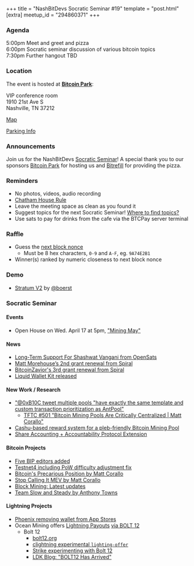 +++
title = "NashBitDevs Socratic Seminar #19"
template = "post.html"
[extra]
meetup_id = "294860371"
+++

### Agenda
 
5:00pm Meet and greet and pizza  
6:00pm Socratic seminar discussion of various bitcoin topics   
7:30pm Further hangout TBD

### Location

The event is hosted at [**Bitcoin Park**](https://bitcoinpark.com):

VIP conference room   
1910 21st Ave S  
Nashville, TN  37212  

[Map](https://www.google.com/maps/place/1910+21st+Ave+S,+Nashville,+TN+37212/@36.1347819,-86.8029863,17z/data=!3m1!4b1!4m5!3m4!1s0x8864669fea1ce71d:0xdc34986293b94f39!8m2!3d36.1347819!4d-86.8007923)  

[Parking Info](/about/bitcoinpark-parking)  

### Announcements

Join us for the NashBitDevs [Socratic Seminar](/about)! A special thank you to our 
sponsors [Bitcoin Park](https://bitcoinpark.co/) for hosting us and [Bitrefill](https://bitrefill.com/) for providing the pizza. 

### Reminders

  - No photos, videos, audio recording
  - [Chatham House Rule](https://www.chathamhouse.org/about-us/chatham-house-rule)
  - Leave the meeting space as clean as you found it
  - Suggest topics for the next Socratic Seminar! [Where to find topics?](/about/find-topics)
  - Use sats to pay for drinks from the cafe via the BTCPay server terminal

### Raffle

  - Guess the [next block nonce](https://nonce.notmandatory.org/)
    - Must be 8 hex characters, `0-9` and `A-F`, eg. `9A74E2B1`
  - Winner(s) ranked by numeric closeness to next block nonce

### Demo

- [Stratum V2](https://stratumprotocol.org) by [@boerst](https://twitter.com/boerst)

### Socratic Seminar

#### Events

- Open House on Wed. April 17 at 5pm, ["Mining May"](https://www.meetup.com/bitcoinpark/events/299733965/)

#### News

- [Long-Term Support For Shashwat Vangani from OpenSats](https://opensats.org/blog/shashwat-vangani-receives-lts-grant)
- [Matt Morehouse’s 2nd grant renewal from Spiral](https://twitter.com/spiralbtc/status/1786412421545955616)
- [BitcoinZavior's 3rd grant renewal from Spiral](https://twitter.com/spiralbtc/status/1786058591276855756)
- [Liquid Wallet Kit released](https://blog.blockstream.com/lwk-liquid-wallett-kit/)

#### New Work / Research

- ["@0xB10C tweet multiple pools "have exactly the same template and custom transaction prioritization as AntPool"](https://twitter.com/0xB10C/status/1780611768081121700)
    - [TFTC #501 "Bitcoin Mining Pools Are Critically Centralized | Matt Corallo"](https://www.tftc.io/bitcoin-mining-centralization-risks-matt-corallo/)
- [Cashu-based reward system for a pleb-friendly Bitcoin Mining Pool](https://github.com/plebemineira/plebpool/discussions/7)
- [Share Accounting + Accountability Protocol Extension](https://github.com/stratum-mining/sv2-spec/discussions/76)

#### Bitcoin Projects

- [Five BIP editors added](https://gnusha.org/pi/bitcoindev/CAMHHROw9mZJRnTbUo76PdqwJU==YJMvd9Qrst+nmyypaedYZgg@mail.gmail.com/T/#m654f52c426bd5696d88668b3bff25197846e14af)
- [Testnet4 including PoW difficulty adjustment fix](https://github.com/bitcoin/bitcoin/pull/29775)
- [Bitcoin's Precarious Position by Matt Corallo](https://bluematt.bitcoin.ninja/2024/05/11/bitcoins-precarious-position/)
- [Stop Calling It MEV by Matt Corallo](https://bluematt.bitcoin.ninja/2024/04/16/stop-calling-it-mev/)
- [Block Mining: Latest updates](https://www.mining.build/latest-updates-3nm-system/)
- [Team Slow and Steady by Anthony Towns](https://www.erisian.com.au/wordpress/2024/04/20/team-slow-and-steady)

#### Lightning Projects

- [Phoenix removing wallet from App Stores](https://twitter.com/acinq_co/status/1783878735168507972)
- Ocean Mining offers [Lightning Payouts](https://ocean.xyz/docs/lightning) [via BOLT 12](https://newsdirect.com/news/ocean-innovates-bitcoin-miners-offered-first-ever-lightning-payouts-using-bolt12-946331135)
    - Bolt 12
        - [bolt12.org](https://bolt12.org/)
        - [clightning experimental `lighting-offer`](https://docs.corelightning.org/reference/lightning-offer)
        - [Strike experimenting with Bolt 12](https://github.com/LN-Zap/bolt12-playground)
        - [LDK Blog: "BOLT12 Has Arrived"](https://lightningdevkit.org/blog/bolt12-has-arrived/)
